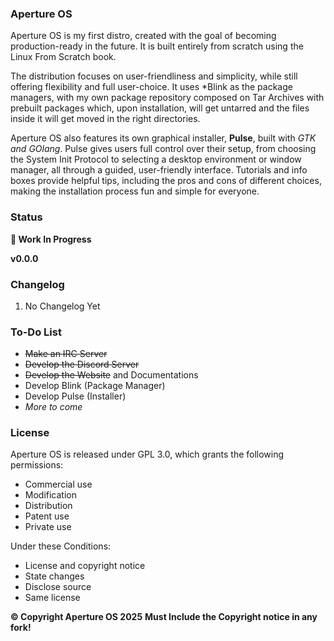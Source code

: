 ### Aperture OS

Aperture OS is my first distro, created with the goal of becoming production-ready in the future. It is built entirely from scratch using the Linux From Scratch book.

The distribution focuses on user-friendliness and simplicity, while still offering flexibility and full user-choice. It uses *Blink as the package managers, with my own package repository composed on Tar Archives with prebuilt packages which, upon installation, will get untarred and the files inside it will get moved in the right directories.

Aperture OS also features its own graphical installer, **Pulse**, built with *GTK and GOlang*. Pulse gives users full control over their setup, from choosing the System Init Protocol to selecting a desktop environment or window manager, all through a guided, user-friendly interface. Tutorials and info boxes provide helpful tips, including the pros and cons of different choices, making the installation process fun and simple for everyone.


### Status

**🚧   Work In Progress**

**v0.0.0**

### Changelog

1. No Changelog Yet

### To-Do List

- ~~Make an IRC Server~~
- ~~Develop the Discord Server~~
- ~~Develop the Website~~ and Documentations
- Develop Blink (Package Manager)
- Develop Pulse (Installer)
- *More to come*


### License
Aperture OS is released under GPL 3.0, which grants the following permissions:

* Commercial use
* Modification
* Distribution
* Patent use
* Private use
 
Under these Conditions:

* License and copyright notice
* State changes
* Disclose source
* Same license


**&copy; Copyright Aperture OS 2025**
**Must Include the Copyright notice in any fork!**
